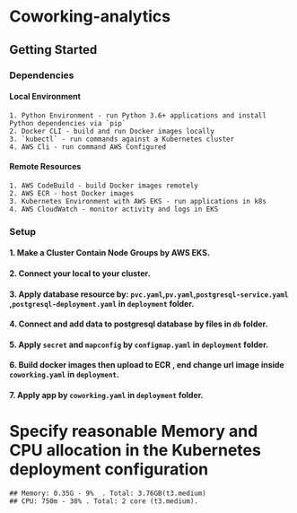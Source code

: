 
# Coworking-analytics

## Getting Started

### Dependencies
#### Local Environment
    1. Python Environment - run Python 3.6+ applications and install Python dependencies via `pip`
    2. Docker CLI - build and run Docker images locally
    3. `kubectl` - run commands against a Kubernetes cluster
    4. AWS Cli - run command AWS Configured

#### Remote Resources
    1. AWS CodeBuild - build Docker images remotely
    2. AWS ECR - host Docker images
    3. Kubernetes Environment with AWS EKS - run applications in k8s
    4. AWS CloudWatch - monitor activity and logs in EKS

### Setup
#### 1. Make a Cluster Contain Node Groups by AWS EKS.
#### 2. Connect your local to your cluster. 
#### 3. Apply database resource by: `pvc.yaml`,`pv.yaml`,`postgresql-service.yaml` ,`postgresql-deployment.yaml` in ```deployment``` folder.
#### 4. Connect and add data to postgresql database by files in ```db``` folder. 
#### 5. Apply ``secret`` and ``mapconfig`` by ``configmap.yaml`` in ```deployment``` folder.
#### 6. Build docker images then upload to ECR , end change url image inside `coworking.yaml` in ```deployment```.
#### 7. Apply app by `coworking.yaml` in ```deployment``` folder.


# Specify reasonable Memory and CPU allocation in the Kubernetes deployment configuration
    ## Memory: 0.35G - 9%  . Total: 3.76GB(t3.medium)
    ## CPU: 750m - 38% . Total: 2 core (t3.medium).